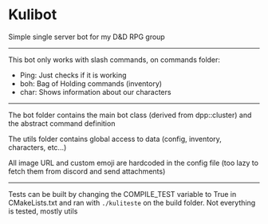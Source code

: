 # Kulibot
Simple single server bot for my D&D RPG group

----

This bot only works with slash commands, on commands folder:

* Ping: Just checks if it is working
* boh: Bag of Holding commands (inventory)
* char: Shows information about our characters

----

The bot folder contains the main bot class (derived from dpp::cluster) and the abstract command definition

The utils folder contains global access to data (config, inventory, characters, etc...)

All image URL and custom emoji are hardcoded in the config file (too lazy to fetch them from discord and send attachments)

----

Tests can be built by changing the COMPILE_TEST variable to True in CMakeLists.txt and ran with `./kuliteste` on the build folder. Not everything is tested, mostly utils
